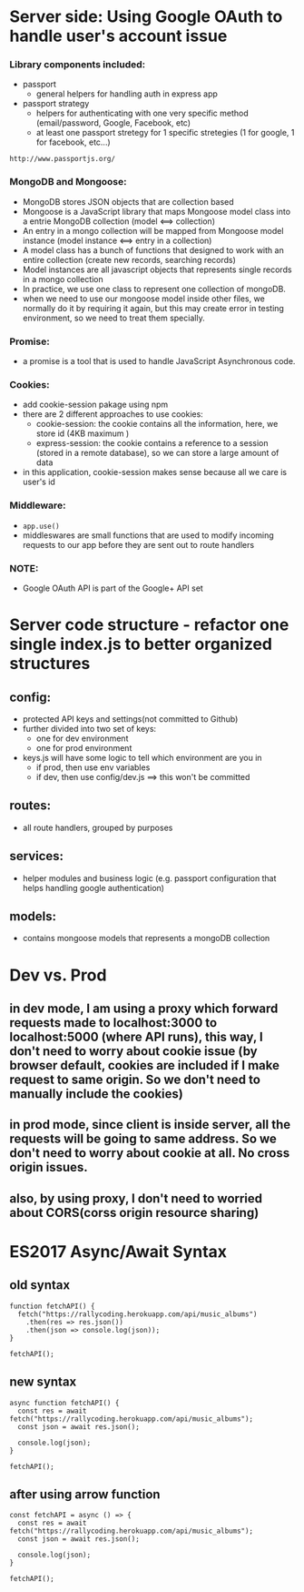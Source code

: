 # Server side: Using Google OAuth to handle user's account issue

### Library components included:

- passport
  - general helpers for handling auth in express app
- passport strategy
  - helpers for authenticating with one very specific method (email/password, Google, Facebook, etc)
  - at least one passport stretegy for 1 specific stretegies (1 for google, 1 for facebook, etc...)

`http://www.passportjs.org/`

### MongoDB and Mongoose:

- MongoDB stores JSON objects that are collection based
- Mongoose is a JavaScript library that maps Mongoose model class into a entrie MongoDB collection (model <==> collection)
- An entry in a mongo collection will be mapped from Mongoose model instance (model instance <==> entry in a collection)
- A model class has a bunch of functions that designed to work with an entire collection (create new records, searching records)
- Model instances are all javascript objects that represents single records in a mongo collection
- In practice, we use one class to represent one collection of mongoDB.
- when we need to use our mongoose model inside other files, we normally do it by requiring it again, but this may create error in testing environment, so we need to treat them specially.

### Promise:

- a promise is a tool that is used to handle JavaScript Asynchronous code.

### Cookies:

- add cookie-session pakage using npm
- there are 2 different approaches to use cookies:
  - cookie-session: the cookie contains all the information, here, we store id (4KB maximum )
  - express-session: the cookie contains a reference to a session (stored in a remote database), so we can store a large amount of data
- in this application, cookie-session makes sense because all we care is user's id

### Middleware:

- `app.use()`
- middleswares are small functions that are used to modify incoming requests to our app before they are sent out to route handlers

### NOTE:

- Google OAuth API is part of the Google+ API set

# Server code structure - refactor one single index.js to better organized structures

## config:

- protected API keys and settings(not committed to Github)
- further divided into two set of keys:
  - one for dev environment
  - one for prod environment
- keys.js will have some logic to tell which environment are you in
  - if prod, then use env variables
  - if dev, then use config/dev.js ==> this won't be committed

## routes:

- all route handlers, grouped by purposes

## services:

- helper modules and business logic (e.g. passport configuration that helps handling google authentication)

## models:

- contains mongoose models that represents a mongoDB collection

# Dev vs. Prod

## in dev mode, I am using a proxy which forward requests made to localhost:3000 to localhost:5000 (where API runs), this way, I don't need to worry about cookie issue (by browser default, cookies are included if I make request to same origin. So we don't need to manually include the cookies)

## in prod mode, since client is inside server, all the requests will be going to same address. So we don't need to worry about cookie at all. No cross origin issues.

## also, by using proxy, I don't need to worried about CORS(corss origin resource sharing)

# ES2017 Async/Await Syntax

## old syntax

```
function fetchAPI() {
  fetch("https://rallycoding.herokuapp.com/api/music_albums")
    .then(res => res.json())
    .then(json => console.log(json));
}

fetchAPI();
```

## new syntax

```
async function fetchAPI() {
  const res = await fetch("https://rallycoding.herokuapp.com/api/music_albums");
  const json = await res.json();

  console.log(json);
}

fetchAPI();
```

## after using arrow function
```
const fetchAPI = async () => {
  const res = await fetch("https://rallycoding.herokuapp.com/api/music_albums");
  const json = await res.json();

  console.log(json);
}

fetchAPI();
```
